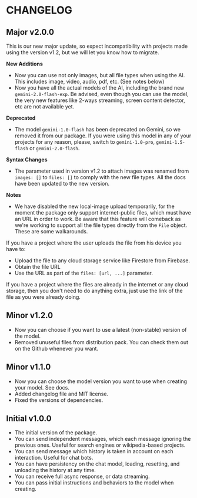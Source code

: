 # CHANGELOG

## Major v2.0.0
This is our new major update, so expect incompatibility with projects made using the version v1.2, but we will let you know how to migrate.

**New Additions**
- Now you can use not only images, but all file types when using the AI. This includes image, video, audio, pdf, etc. (See notes below)
- Now you have all the actual models of the AI, including the brand new `gemini-2.0-flash-exp`. Be advised, even though you can use the model, the very new features like 2-ways streaming, screen content detector, etc are not available yet.

**Deprecated**
- The model `gemini-1.0-flash` has been deprecated on Gemini, so we removed it from our package. If you were using this model in any of your projects for any reason, please, switch to `gemini-1.0-pro`, `gemini-1.5-flash` or `gemini-2.0-flash`.

**Syntax Changes**
- The parameter used in version v1.2 to attach images was renamed from `images: []` to `files: []` to comply with the new file types. All the docs have been updated to the new version.

**Notes**
- We have disabled the new local-image upload temporarily, for the moment the package only support internet-public files, which must have an URL in order to work. Be aware that this feature will comeback as we're working to support all the file types directly from the `File` object. These are some walkarounds.

If you have a project where the user uploads the file from his device you have to:

- Upload the file to any cloud storage service like Firestore from Firebase.
- Obtain the file URL
- Use the URL as part of the `files: [url, ...]` parameter.

If you have a project where the files are already in the internet or any cloud storage, then you don't need to do anything extra, just use the link of the file as you were already doing.

## Minor v1.2.0

-   Now you can choose if you want to use a latest (non-stable) version of the model.
-   Removed unuseful files from distribution pack. You can check them out on the Github whenever you want.

## Minor v1.1.0

-   Now you can choose the model version you want to use when creating your model. See docs.
-   Added changelog file and MIT license.
-   Fixed the versions of dependencies.

## Initial v1.0.0

-   The initial version of the package.
-   You can send independent messages, which each message ignoring the previous ones. Useful for search engines or wikipedia-based projects.
-   You can send message which history is taken in account on each interaction. Useful for chat bots.
-   You can have persistency on the chat model, loading, resetting, and unloading the history at any time.
-   You can receive full async response, or data streaming.
-   You can pass initial instructions and behaviors to the model when creating.
